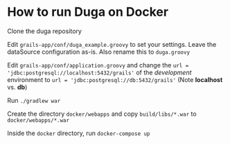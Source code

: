 How to run Duga on Docker
=========================

Clone the duga repository

Edit `grails-app/conf/duga_example.groovy` to set your settings. Leave the dataSource configuration as-is. Also rename this to `duga.groovy`

Edit `grails-app/conf/application.groovy` and change the `url = 'jdbc:postgresql://localhost:5432/grails'` of the *development* environment
 to `url = 'jdbc:postgresql://db:5432/grails'` (Note **localhost** vs. **db**)

Run `./gradlew war`

Create the directory `docker/webapps` and copy `build/libs/*.war` to `docker/webapps/*.war`

Inside the `docker` directory, run `docker-compose up`
